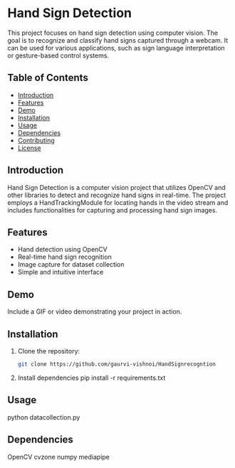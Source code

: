 # Hand Sign Detection

This project focuses on hand sign detection using computer vision. The goal is to recognize and classify hand signs captured through a webcam. It can be used for various applications, such as sign language interpretation or gesture-based control systems.

## Table of Contents
- [Introduction](#introduction)
- [Features](#features)
- [Demo](#demo)
- [Installation](#installation)
- [Usage](#usage)
- [Dependencies](#dependencies)
- [Contributing](#contributing)
- [License](#license)

## Introduction

Hand Sign Detection is a computer vision project that utilizes OpenCV and other libraries to detect and recognize hand signs in real-time. The project employs a HandTrackingModule for locating hands in the video stream and includes functionalities for capturing and processing hand sign images.

## Features

- Hand detection using OpenCV
- Real-time hand sign recognition
- Image capture for dataset collection
- Simple and intuitive interface

## Demo

Include a GIF or video demonstrating your project in action.

## Installation

1. Clone the repository:

   ```bash
   git clone https://github.com/gaurvi-vishnoi/HandSignrecogntion
2. Install dependencies
   pip install -r requirements.txt
## Usage
python datacollection.py

## Dependencies
OpenCV
cvzone
numpy
mediapipe

